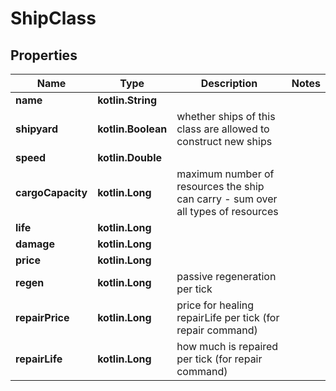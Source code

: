 
# ShipClass

## Properties
Name | Type | Description | Notes
------------ | ------------- | ------------- | -------------
**name** | **kotlin.String** |  | 
**shipyard** | **kotlin.Boolean** | whether ships of this class are allowed to construct new ships | 
**speed** | **kotlin.Double** |  | 
**cargoCapacity** | **kotlin.Long** | maximum number of resources the ship can carry - sum over all types of resources | 
**life** | **kotlin.Long** |  | 
**damage** | **kotlin.Long** |  | 
**price** | **kotlin.Long** |  | 
**regen** | **kotlin.Long** | passive regeneration per tick | 
**repairPrice** | **kotlin.Long** | price for healing repairLife per tick (for repair command) | 
**repairLife** | **kotlin.Long** | how much is repaired per tick (for repair command) | 



